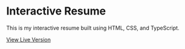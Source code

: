 # Interactive Resume

This is my interactive resume built using HTML, CSS, and TypeScript.

[View Live Version](https://yourproject.vercel.app)
